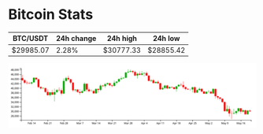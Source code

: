 # Bitcoin Stats

BTC/USDT|24h change|24h high|24h low|
|---|---|---|---|
|$29985.07|2.28%|$30777.33|$28855.42|

<img src="./chart.svg">

